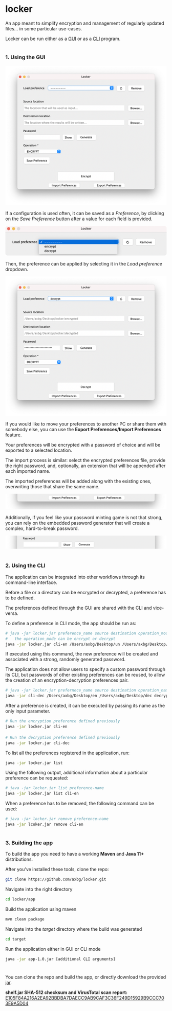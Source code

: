 # locker

An app meant to simplify encryption and management of regularly updated files... in some particular use-cases.

Locker can be run either as a [GUI](#1-using-the-gui) or as a [CLI](#2-using-the-cli) program.

#
### 1. Using the GUI

![App preview](./.images/0-preview.png)

If a configuration is used often, it can be saved as a *Preference*, by clicking on the *Save Preference* button after a
value for each field is provided.

![Preference preview](./.images/1-preferences.png)

Then, the preference can be applied by selecting it in the *Load preference* dropdown.

![Applied preference](./.images/2-applied-preferences.png)

If you would like to move your preferences to another PC or share them with somebody else, you can use the
**Export Preferences/Import Preferences** feature.

Your preferences will be encrypted with a password of choice and will be exported to a selected location.

The import process is similar: select the encrypted preferences file, provide the right password, and, optionally, an
extension that will be appended after each imported name.

The imported preferences will be added along with the existing ones, overwriting those that share the same name.

![Share preferences](./.images/3-share-preferences.png)

Additionally, if you feel like your password minting game is not that strong, you can rely on the embedded password
generator that will create a complex, hard-to-break password.

![Password generator](./.images/4-password-generator.png)

#
### 2. Using the CLI

The application can be integrated into other workflows through its command-line interface.

Before a file or a directory can be encrypted or decrypted, a preference has to be defined.

The preferences defined through the GUI are shared with the CLI and vice-versa.

To define a preference in CLI mode, the app should be run as:

```bash
# java -jar locker.jar preference_name source destination operation_mode 
#   the operation_mode can be encrypt or decrypt  
java -jar locker.jar cli-en /Users/axbg/Desktop/un /Users/axbg/Desktop/en encrypt
```

If executed using this command, the new preference will be created and associated with a strong, randomly generated
password.

The application does not allow users to specify a custom password through its CLI, but passwords of other existing
preferences can be reused, to allow the creation of an encryption-decryption preferences pair.

```bash
# java -jar locker.jar prefernece_name source destination operation_name pair_preference_name
java -jar cli-dec /Users/axbg/Desktop/en /Users/axbg/Desktop/dec decrypt cli-en
```

After a preference is created, it can be executed by passing its name as the only input parameter.

```bash
# Run the encryption preference defined previously
java -jar locker.jar cli-en

# Run the decryption preference defined previously
java -jar locker.jar cli-dec
```

To list all the preferences registered in the application, run:

```bash
java -jar locker.jar list
```

Using the following output, additional information about a particular preference can be requested:

```bash
# java -jar locker.jar list preference-name
java -jar locker.jar list cli-en
```

When a preference has to be removed, the following command can be used:

```bash
# java -jar locker.jar remove preference-name
java -jar lcoker.jar remove cli-en
```

#
### 3. Building the app

To build the app you need to have a working **Maven** and **Java 11+** distributions.

After you've installed these tools, clone the repo:

```bash
git clone https://github.com/axbg/locker.git
```

Navigate into the right directory

```bash
cd locker/app
```

Build the application using maven

```bash
mvn clean package
```

Navigate into the *target* directory where the build was generated

```bash
cd target
```

Run the application either in GUI or CLI mode

```bash
java -jar app-1.0.jar [additional CLI arguments]
```

#

You can clone the repo and build the app, or directly download the provided [jar](./locker.jar).

**shelf.jar SHA-512 checksum and VirusTotal scan report:**
[E105F84A216A2EA92BBDBA7DAECC9AB9CAF3C36F249D15929B9CCC703E9A5D04](https://www.virustotal.com/gui/file/E105F84A216A2EA92BBDBA7DAECC9AB9CAF3C36F249D15929B9CCC703E9A5D04/details)